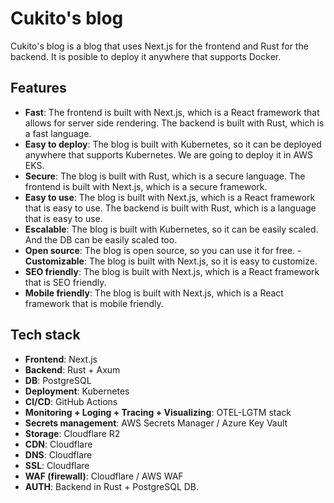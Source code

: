 # Cukito's blog

Cukito's blog is a blog that uses Next.js for the frontend and Rust for the backend. It is posible to deploy it anywhere that supports Docker.

## Features

- **Fast**: The frontend is built with Next.js, which is a React framework that allows for server side rendering. The backend is built with Rust, which is a fast language.
- **Easy to deploy**: The blog is built with Kubernetes, so it can be deployed anywhere that supports Kubernetes. We are going to deploy it in AWS EKS.
- **Secure**: The blog is built with Rust, which is a secure language. The frontend is built with Next.js, which is a secure framework.
- **Easy to use**: The blog is built with Next.js, which is a React framework that is easy to use. The backend is built with Rust, which is a language that is easy to use.
- **Escalable**: The blog is built with Kubernetes, so it can be easily scaled. And the DB can be easily scaled too.
- **Open source**: The blog is open source, so you can use it for free.
-**Customizable**: The blog is built with Next.js, so it is easy to customize.
- **SEO friendly**: The blog is built with Next.js, which is a React framework that is SEO friendly.
- **Mobile friendly**: The blog is built with Next.js, which is a React framework that is mobile friendly.

## Tech stack

- **Frontend**: Next.js
- **Backend**: Rust + Axum
- **DB**: PostgreSQL
- **Deployment**: Kubernetes
- **CI/CD**: GitHub Actions
- **Monitoring + Loging + Tracing + Visualizing**: OTEL-LGTM stack
- **Secrets management**: AWS Secrets Manager / Azure Key Vault
- **Storage**: Cloudflare R2
- **CDN**: Cloudflare
- **DNS**: Cloudflare
- **SSL**: Cloudflare
- **WAF (firewall)**: Cloudflare / AWS WAF
- **AUTH**: Backend in Rust + PostgreSQL DB.
